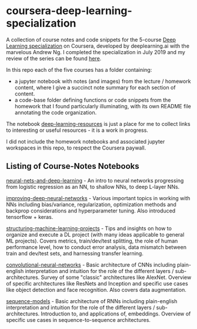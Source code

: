 # coursera-deep-learning-specialization
A collection of course notes and code snippets for the 5-course [Deep Learning specialization](https://www.coursera.org/specializations/deep-learning) on Coursera, developed by deeplearning.ai with the marvelous Andrew Ng. I completed the specialization in July 2019 and my review of the series can be found [here](http://sdsawtelle.github.io/blog/output/coursera-deep-learning-specialization-review.html).

In this repo each of the five courses has a folder containing:
- a jupyter notebook with notes (and images) from the lecture / homework content, where I give a succinct note summary for each section of content. 
- a code-base folder defining functions or code snippets from the homework that I found particularly illuminating, with its own README file annotating the code organization.

The notebook [deep-learning-resources]() is just a place for me to collect links to interesting or useful resources - it is a work in progress.

I did not include the homework notebooks and associated jupyter workspaces in this repo, to respect the Coursera paywall.

## Listing of Course-Notes Notebooks
[neural-nets-and-deep-learning](1-course-neural-nets-and-deep-learning/neural-nets-and-deep-learning-course-notebook.ipynb) - An intro to neural networks progressing from logistic regression as an NN, to shallow NNs, to deep L-layer NNs.

[improving-deep-neural-networks](2-course-improving-deep-neural-networks/improving-deep-neural-networks-course-notebook.ipynb) - Various important topics in working with NNs including bias/variance, regularization, optimization methods and backprop considerations and hyperparameter tuning. Also introduced tensorflow + keras.

[structuring-machine-learning-projects](3-course-structuring-machine-learning-projects/structuring-machine-learning-projects-course-notebook.ipynb) - Tips and insights on how to organize and execute a DL project (with many ideas applicable to general ML projects). Covers metrics, train/dev/test splitting, the role of human performance level, how to conduct error analysis, data mismatch between train and dev/test sets, and harnessing transfer learning.

[convolutional-neural-networks](4-course-convolutional-neural-networks/convolutional-neural-networks-course-notebook) - Basic architecture of CNNs including plain-english interpretation and intuition for the role of the different layers / sub-architectures. Survey of some "classic" architectures like AlexNet. Overview of specific architectures like ResNets and Inception and specific use cases like object detection and face recognition. Also covers data augmentation.

[sequence-models](5-course-sequence-models/sequence-models-course-notebook) - Basic architecture of RNNs including plain-english interpretation and intuition for the role of the different layers / sub-architectures. Introduction to, and applications of, embeddings. Overview of specific use cases in sequence-to-sequence architectures.